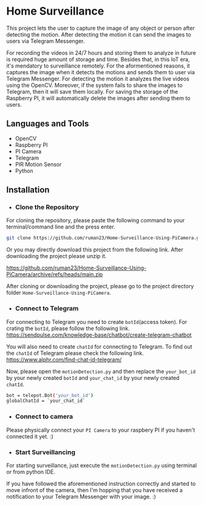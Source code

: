 # Home Surveillance

This project lets the user to capture the image of any object or person after detecting the motion. After detecting the motion it can send the images to users via Telegram Messenger. 

For recording the videos in 24/7 hours and storing them to analyze in future is required huge amount of storage and time. Besides that, in this IoT era, it's mendatory to surveillance remotely. For the aformentioned reasons, it captures the image when it detects the motions and sends them to user via Telegram Messenger. 
For detecting the motion it analyzes the live videos using the OpenCV. Moreover, if the system fails to share the images to Telegram, then it will save them locally. For saving the storage of the Raspberry PI, it will automatically delete the images after sending them to users. 


## Languages and Tools


- OpenCV
- Raspberry PI
- PI Camera
- Telegram
- PIR Motion Sensor
- Python

## Installation
- ### Clone the Repository

For cloning the repository, please paste the following command to your terminal/command line and the press enter. 
```bash
git clone https://github.com/ruman23/Home-Surveillance-Using-PiCamera.git
```
Or you may directly download this project from the following link. After downloading the project please unzip it. 

https://github.com/ruman23/Home-Surveillance-Using-PiCamera/archive/refs/heads/main.zip


After cloning or downloading the project, please go to the project directory folder `Home-Surveillance-Using-PiCamera`.

- ### Connect to Telegram

For connecting to Telegram you need to create `botId`(access token). For crating the `botId`, please follow the following link. 
https://sendpulse.com/knowledge-base/chatbot/create-telegram-chatbot

You will also need to create `chatId` for connecting to Telegram. To find out the `chatId` of Telegram please check the following link.
https://www.alphr.com/find-chat-id-telegram/

Now, please open the `motionDetection.py` and then replace the `your_bot_id` by  your newly created `botId` and `your_chat_id` by your newly created `chatId`.

```bash
bot = telepot.Bot('your_bot_id')
globalChatId = `your_chat_id`
``` 

- ### Connect to camera

Please physically connect your `PI Camera` to your raspbery PI if you haven't connected it yet. :) 
 
- ### Start Surveillancing
For starting surveillance, just execute the `motionDetection.py` using terminal or from python IDE. 

If you have followed the aforementioned instruction correctly and started to move infront of the camera, then I'm hopping that you have received a notification to your Telegram Messenger with your image. :) 
